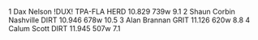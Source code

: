   1  Dax Nelson  !DUX! TPA-FLA HERD  10.829      739w  9.1
  2  Shaun Corbin Nashville  DIRT   10.946      678w  10.5
  3  Alan Brannan  GRIT   11.126      620w  8.8
  4  Calum Scott  DIRT   11.945      507w  7.1
